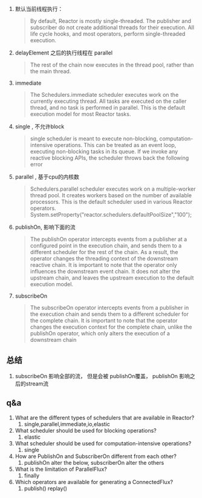 1.  默认当前线程执行：
    >By default, Reactor is mostly single-threaded. The publisher and subscriber do not create additional threads for their execution. All life cycle hooks, and most operators, perform single-threaded execution.

2. delayElement 之后的执行线程在 parallel
    >The rest of the chain now executes in the thread pool, rather than the main thread.
    
3. immediate
    >The Schedulers.immediate scheduler executes work on the currently executing thread. All tasks are executed on the caller thread, and no task is performed in parallel. This is the default execution model for most Reactor tasks.

4. single , 不允许block
    >single scheduler is meant to execute non-blocking, computation-intensive operations. This can be treated as an event loop, executing non-blocking tasks in its queue. If we invoke any reactive blocking APIs, the scheduler throws back the following error
    
5. parallel , 基于cpu的内核数
    >Schedulers.parallel scheduler executes work on a multiple-worker thread pool. It creates workers based on the number of available processors. This is the default scheduler used in various Reactor operators.
    System.setProperty("reactor.schedulers.defaultPoolSize","100");
    
6. publishOn, 影响下面的流
     >The publishOn operator intercepts events from a publisher at a configured point in the execution chain, and sends them to a different scheduler for the rest of the chain. As a result, the operator changes the threading context of the downstream reactive chain. It is important to note that the operator only influences the downstream event chain. It does not alter the upstream chain, and leaves the upstream execution to the default execution model.

7. subscribeOn
    >The subscribeOn operator intercepts events from a publisher in the execution chain and sends them to a different scheduler for the complete chain. It is important to note that the operator changes the execution context for the complete chain, unlike the publishOn operator, which only alters the execution of a downstream chain
    
## 总结

1. subscribeOn 影响全部的流， 但是会被 publishOn覆盖， publishOn 影响之后的stream流

## q&a
1. What are the different types of schedulers that are available in Reactor?
    1. single,parallel,immediate,io,elastic
2. What scheduler should be used for blocking operations?
    1. elastic
3. What scheduler should be used for computation-intensive operations?
    1. single
4. How are PublishOn and SubscriberOn different from each other?
    1. publishOn alter the below, subscriberOn alter the others
5. What is the limitation of ParallelFlux?
    1. finally
6. Which operators are available for generating a ConnectedFlux?
    1. publish() replay()